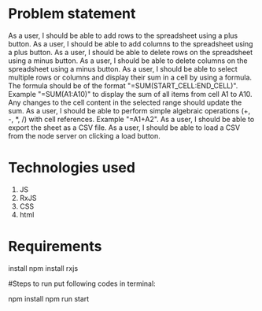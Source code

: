 # Problem statement
As a user, I should be able to add rows to the spreadsheet using a plus button.
As a user, I should be able to add columns to the spreadsheet using a plus button.
As a user, I should be able to delete rows on the spreadsheet using a minus button.
As a user, I should be able to delete columns on the spreadsheet using a minus button.
As a user, I should be able to select multiple rows or columns and display their sum in a cell by using a formula. The formula should be of the format "=SUM(START_CELL:END_CELL)". Example "=SUM(A1:A10)" to display the sum of all items from cell A1 to A10. Any changes to the cell content in the selected range should update the sum.
As a user, I should be able to perform simple algebraic operations (+, -, *, /) with cell references. Example "=A1+A2".
As a user, I should be able to export the sheet as a CSV file.
As a user, I should be able to load a CSV from the node server on clicking a load button.

# Technologies used
1. JS
2. RxJS
3. CSS
4. html

# Requirements
install npm
install rxjs

#Steps to run
put following codes in terminal:

npm install
npm run start 


